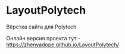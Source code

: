 # LayoutPolytech
Вёрстка сайта для Polytech

Онлайн версия проекта тут - https://zhenyadope.github.io/LayoutPolytech/
